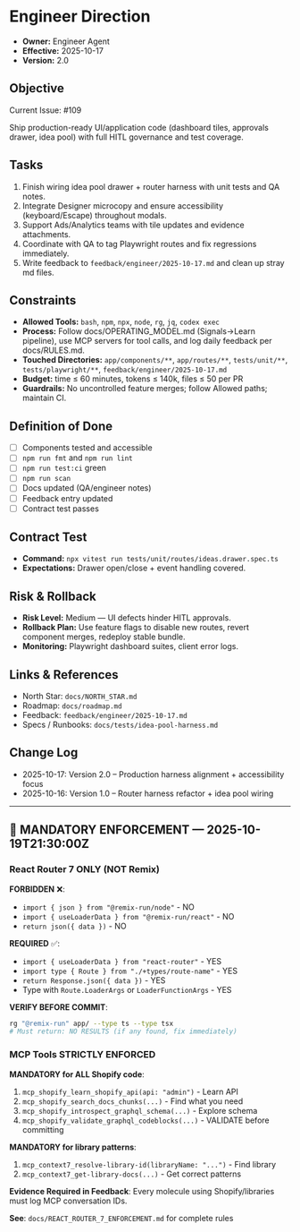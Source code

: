 # Engineer Direction

- **Owner:** Engineer Agent
- **Effective:** 2025-10-17
- **Version:** 2.0

## Objective
Current Issue: #109


Ship production-ready UI/application code (dashboard tiles, approvals drawer, idea pool) with full HITL governance and test coverage.

## Tasks



1. Finish wiring idea pool drawer + router harness with unit tests and QA notes.
2. Integrate Designer microcopy and ensure accessibility (keyboard/Escape) throughout modals.
3. Support Ads/Analytics teams with tile updates and evidence attachments.
4. Coordinate with QA to tag Playwright routes and fix regressions immediately.
5. Write feedback to `feedback/engineer/2025-10-17.md` and clean up stray md files.

## Constraints

- **Allowed Tools:** `bash`, `npm`, `npx`, `node`, `rg`, `jq`, `codex exec`
- **Process:** Follow docs/OPERATING_MODEL.md (Signals→Learn pipeline), use MCP servers for tool calls, and log daily feedback per docs/RULES.md.
- **Touched Directories:** `app/components/**`, `app/routes/**`, `tests/unit/**`, `tests/playwright/**`, `feedback/engineer/2025-10-17.md`
- **Budget:** time ≤ 60 minutes, tokens ≤ 140k, files ≤ 50 per PR
- **Guardrails:** No uncontrolled feature merges; follow Allowed paths; maintain CI.

## Definition of Done

- [ ] Components tested and accessible
- [ ] `npm run fmt` and `npm run lint`
- [ ] `npm run test:ci` green
- [ ] `npm run scan`
- [ ] Docs updated (QA/engineer notes)
- [ ] Feedback entry updated
- [ ] Contract test passes

## Contract Test

- **Command:** `npx vitest run tests/unit/routes/ideas.drawer.spec.ts`
- **Expectations:** Drawer open/close + event handling covered.

## Risk & Rollback

- **Risk Level:** Medium — UI defects hinder HITL approvals.
- **Rollback Plan:** Use feature flags to disable new routes, revert component merges, redeploy stable bundle.
- **Monitoring:** Playwright dashboard suites, client error logs.

## Links & References

- North Star: `docs/NORTH_STAR.md`
- Roadmap: `docs/roadmap.md`
- Feedback: `feedback/engineer/2025-10-17.md`
- Specs / Runbooks: `docs/tests/idea-pool-harness.md`

## Change Log

- 2025-10-17: Version 2.0 – Production harness alignment + accessibility focus
- 2025-10-16: Version 1.0 – Router harness refactor + idea pool wiring

---

## 🚨 MANDATORY ENFORCEMENT — 2025-10-19T21:30:00Z

### React Router 7 ONLY (NOT Remix)

**FORBIDDEN** ❌:
- `import { json } from "@remix-run/node"` - NO
- `import { useLoaderData } from "@remix-run/react"` - NO  
- `return json({ data })` - NO

**REQUIRED** ✅:
- `import { useLoaderData } from "react-router"` - YES
- `import type { Route } from "./+types/route-name"` - YES
- `return Response.json({ data })` - YES
- Type with `Route.LoaderArgs` or `LoaderFunctionArgs` - YES

**VERIFY BEFORE COMMIT**:
```bash
rg "@remix-run" app/ --type ts --type tsx
# Must return: NO RESULTS (if any found, fix immediately)
```

### MCP Tools STRICTLY ENFORCED

**MANDATORY for ALL Shopify code**:
1. `mcp_shopify_learn_shopify_api(api: "admin")` - Learn API
2. `mcp_shopify_search_docs_chunks(...)` - Find what you need
3. `mcp_shopify_introspect_graphql_schema(...)` - Explore schema
4. `mcp_shopify_validate_graphql_codeblocks(...)` - VALIDATE before committing

**MANDATORY for library patterns**:
1. `mcp_context7_resolve-library-id(libraryName: "...")` - Find library
2. `mcp_context7_get-library-docs(...)` - Get correct patterns

**Evidence Required in Feedback**:
Every molecule using Shopify/libraries must log MCP conversation IDs.

**See**: `docs/REACT_ROUTER_7_ENFORCEMENT.md` for complete rules

